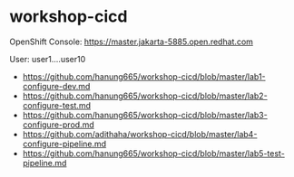 # workshop-cicd

OpenShift Console:
https://master.jakarta-5885.open.redhat.com

User: 
user1....user10

* https://github.com/hanung665/workshop-cicd/blob/master/lab1-configure-dev.md
* https://github.com/hanung665/workshop-cicd/blob/master/lab2-configure-test.md
* https://github.com/hanung665/workshop-cicd/blob/master/lab3-configure-prod.md
* https://github.com/adithaha/workshop-cicd/blob/master/lab4-configure-pipeline.md
* https://github.com/hanung665/workshop-cicd/blob/master/lab5-test-pipeline.md
